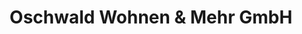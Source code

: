 ---
title: "Oschwald Wohnen & Mehr GmbH"
url: /elzach/oschwald-wohnen-und-mehr-gmbh/
shop: Raumausstattung
---
